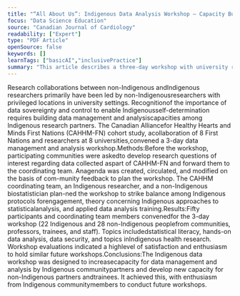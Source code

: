 ```yaml
---
title: "“All About Us”: Indigenous Data Analysis Workshop — Capacity Building in the Canadian Alliance for Healthy Hearts and Minds First Nations Cohort"
focus: "Data Science Education"
source: "Canadian Journal of Cardiology"
readability: ["Expert"]
type: "PDF Article"
openSource: false
keywords: []
learnTags: ["basicAI","inclusivePractice"]
summary: "This article describes a three-day workshop with university researchers and several First Nation communities to increase the capacity for data management and analysis by those communities. "
---
```

Research collaborations between non-Indigenous andIndigenous researchers primarily have been led by non-Indigenousresearchers with privileged locations in university settings. Recognitionof the importance of data sovereignty and control to enable Indigenousself-determination requires building data management and analysiscapacities among Indigenous research partners. The Canadian Alliancefor Healthy Hearts and Minds First Nations (CAHHM-FN) cohort study, acollaboration of 8 First Nations and researchers at 8 universities,convened a 3-day data management and analysis workshop.Methods:Before the workshop, participating communities were askedto develop research questions of interest regarding data collected aspart of CAHHM-FN and forward them to the coordinating team. Anagenda was created, circulated, and modified on the basis of com-munity feedback to plan the workshop. The CAHHM coordinating team, an  Indigenous  researcher,  and  a  non-Indigenous  biostatistician  plan-ned  the  workshop  to  strike  balance  among  Indigenous  protocols  forengagement,  theory  concerning  Indigenous  approaches  to  statisticalanalysis, and applied data analysis training.Results:Fifty participants and coordinating team members convenedfor the 3-day workshop (22 Indigenous and 28 non-Indigenous peoplefrom  communities,  professors,  trainees,  and  staff).  Topics  includedstatistical literacy, hands-on data analysis, data security, and topics inIndigenous  health  research.  Workshop  evaluations  indicated  a  highlevel of satisfaction and enthusiasm to hold similar future workshops.Conclusions:The Indigenous data workshop was designed to increasecapacity for data management and analysis by Indigenous communitypartners  and  develop  new  capacity  for  non-Indigenous  partners  andtrainees. It achieved this, with enthusiasm from Indigenous communitymembers to conduct future workshops.
